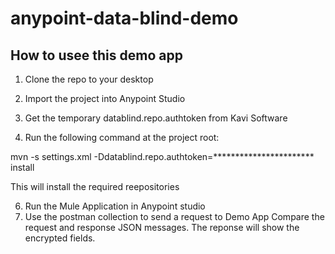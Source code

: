 # anypoint-data-blind-demo

## How to usee this demo app

1. Clone the repo to your desktop

2. Import the project into Anypoint Studio

3. Get the temporary datablind.repo.authtoken from Kavi Software

5. Run the following command at the project root: 

mvn -s settings.xml -Ddatablind.repo.authtoken=*********************** install

This will install the required reepositories

6. Run the Mule Application in Anypoint studio
7. Use the postman collection to send a request to Demo App
Compare the request and response JSON messages. The reponse will show the encrypted fields. 
